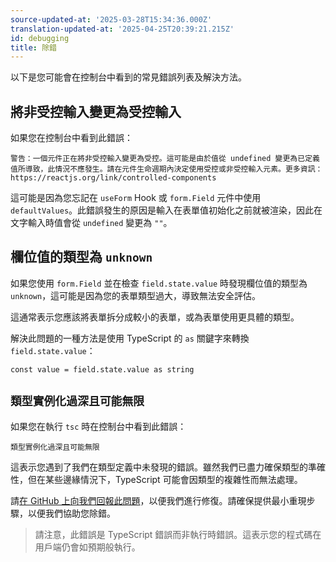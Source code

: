 ```yaml
---
source-updated-at: '2025-03-28T15:34:36.000Z'
translation-updated-at: '2025-04-25T20:39:21.215Z'
id: debugging
title: 除錯
---
```


以下是您可能會在控制台中看到的常見錯誤列表及解決方法。

## 將非受控輸入變更為受控輸入

如果您在控制台中看到此錯誤：

```
警告：一個元件正在將非受控輸入變更為受控。這可能是由於值從 undefined 變更為已定義值所導致，此情況不應發生。請在元件生命週期內決定使用受控或非受控輸入元素。更多資訊：https://reactjs.org/link/controlled-components
```

這可能是因為您忘記在 `useForm` Hook 或 `form.Field` 元件中使用 `defaultValues`。此錯誤發生的原因是輸入在表單值初始化之前就被渲染，因此在文字輸入時值會從 `undefined` 變更為 `""`。

## 欄位值的類型為 `unknown`

如果您使用 `form.Field` 並在檢查 `field.state.value` 時發現欄位值的類型為 `unknown`，這可能是因為您的表單類型過大，導致無法安全評估。

這通常表示您應該將表單拆分成較小的表單，或為表單使用更具體的類型。

解決此問題的一種方法是使用 TypeScript 的 `as` 關鍵字來轉換 `field.state.value`：

```tsx
const value = field.state.value as string
```

## `類型實例化過深且可能無限`

如果您在執行 `tsc` 時在控制台中看到此錯誤：

```
類型實例化過深且可能無限
```

這表示您遇到了我們在類型定義中未發現的錯誤。雖然我們已盡力確保類型的準確性，但在某些邊緣情況下，TypeScript 可能會因類型的複雜性而無法處理。

請[在 GitHub 上向我們回報此問題](https://github.com/TanStack/form/issues)，以便我們進行修復。請確保提供最小重現步驟，以便我們協助您除錯。

> 請注意，此錯誤是 TypeScript 錯誤而非執行時錯誤。這表示您的程式碼在用戶端仍會如預期般執行。
